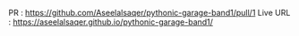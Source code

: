 PR : https://github.com/Aseelalsaqer/pythonic-garage-band1/pull/1
Live URL : https://aseelalsaqer.github.io/pythonic-garage-band1/
